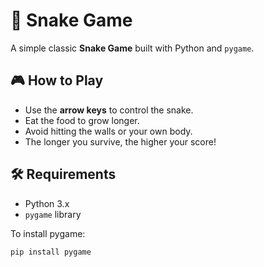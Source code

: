 # 🐍 Snake Game

A simple classic **Snake Game** built with Python and `pygame`.

## 🎮 How to Play

- Use the **arrow keys** to control the snake.
- Eat the food to grow longer.
- Avoid hitting the walls or your own body.
- The longer you survive, the higher your score!

## 🛠 Requirements

- Python 3.x
- `pygame` library

To install pygame:

```bash
pip install pygame
